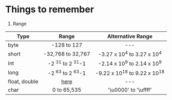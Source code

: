 # Things to remember

1. Range 


| Type |      Range       | Alternative Range |
| ---- | :--------------: | :----------------------------------: |
| byte |   -128 to 127   | --- |
| short | -32,768 to 32,767 | -3.27 x 10<sup>4</sup> to 3.27 x 10<sup>4</sup> |
| int |       -2 <sup>31</sup> to 2 <sup>31</sup>-1       | -2.14 x 10<sup>9</sup> to 2.14 x 10<sup>9</sup> |
| long | -2 <sup>63</sup> to 2 <sup>63</sup>-1 | -9.22 x 10<sup>18</sup> to 9.22 x 10<sup>18</sup> |
| float, double | [here](https://docs.oracle.com/javase/specs/jls/se7/html/jls-4.html#jls-4.2.3) | --- |
| char | 0 to 65,535 | '\u0000' to '\uffff' |

